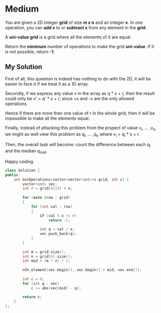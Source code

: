 # Medium

You are given a 2D integer **grid** of size **m x n** and an integer **x**. In one operation, you can **add x** to or **subtract x** from any element in the **grid**.

A **uni-value grid** is a grid where all the elements of it are equal.

Return the **minimum** number of operations to make the grid **uni-value**. If it is not possible, return **-1**.

## My Solution

First of all, this question is indeed has nothing to do with the 2D, it will be easier to face it if we treat it as a 1D array.

Secondly, if we express any value v in the array as q * x + r, then the result could only be v' = q' * x + r, since +x and -x are the only allowed operations.

Hence if there are more than one value of r in the whole grid, then it will be impossible to make all the elements equal.

Finally, instead of attacking this problem from the prspect of value v<sub>i</sub>, ... ,v<sub>n</sub>, 
we might as well view this problem as q<sub>i</sub>, ... ,q<sub>n</sub> where v<sub>i</sub> = q<sub>i</sub> * x + r.

Then, the overall task will become: count the difference between each q<sub>i</sub> and the median q<sub>mid</sub>.

Happy coding.

```cpp
class Solution {
public:
    int minOperations(vector<vector<int>>& grid, int x) {
        vector<int> vec;
        int r = grid[0][0] % x;
        
        for (auto &row : grid)
        {
            for (int val : row)
            {
                if (val % x != r)
                    return -1;
                
                int q = val / x;
                vec.push_back(q);
            }
        }
        
        int m = grid.size();
        int n = grid[0].size();
        int mid = (m * n) / 2;
        
        nth_element(vec.begin(), vec.begin() + mid, vec.end());
        
        int c = 0;
        for (int q : vec)
            c += abs(vec[mid] - q);
        
        return c;
    }
};
```
